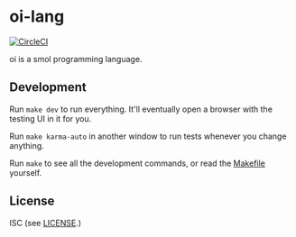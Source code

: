 # oi-lang 

[![CircleCI](https://circleci.com/gh/wolverian/oi-lang.svg?style=svg)](https://circleci.com/gh/wolverian/oi-lang)

oi is a smol programming language.

## Development

Run `make dev` to run everything. It'll eventually open a browser with the testing UI in it for you.

Run `make karma-auto` in another window to run tests whenever you change anything.

Run `make` to see all the development commands, or read the [Makefile](Makefile) yourself.

## License

ISC (see [LICENSE](LICENSE).)
